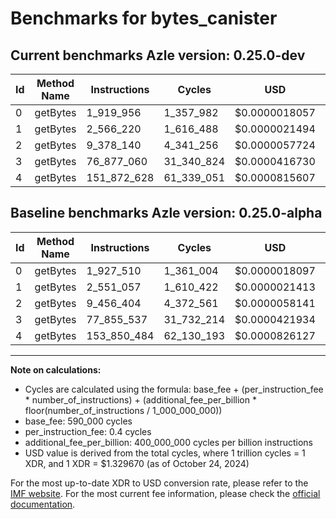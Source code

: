 # Benchmarks for bytes_canister

## Current benchmarks Azle version: 0.25.0-dev

| Id  | Method Name | Instructions | Cycles     | USD           | USD/Million Calls | Change                                |
| --- | ----------- | ------------ | ---------- | ------------- | ----------------- | ------------------------------------- |
| 0   | getBytes    | 1_919_956    | 1_357_982  | $0.0000018057 | $1.80             | <font color="green">-7_554</font>     |
| 1   | getBytes    | 2_566_220    | 1_616_488  | $0.0000021494 | $2.14             | <font color="red">+15_163</font>      |
| 2   | getBytes    | 9_378_140    | 4_341_256  | $0.0000057724 | $5.77             | <font color="green">-78_264</font>    |
| 3   | getBytes    | 76_877_060   | 31_340_824 | $0.0000416730 | $41.67            | <font color="green">-978_477</font>   |
| 4   | getBytes    | 151_872_628  | 61_339_051 | $0.0000815607 | $81.56            | <font color="green">-1_977_856</font> |

## Baseline benchmarks Azle version: 0.25.0-alpha

| Id  | Method Name | Instructions | Cycles     | USD           | USD/Million Calls |
| --- | ----------- | ------------ | ---------- | ------------- | ----------------- |
| 0   | getBytes    | 1_927_510    | 1_361_004  | $0.0000018097 | $1.80             |
| 1   | getBytes    | 2_551_057    | 1_610_422  | $0.0000021413 | $2.14             |
| 2   | getBytes    | 9_456_404    | 4_372_561  | $0.0000058141 | $5.81             |
| 3   | getBytes    | 77_855_537   | 31_732_214 | $0.0000421934 | $42.19            |
| 4   | getBytes    | 153_850_484  | 62_130_193 | $0.0000826127 | $82.61            |

---

**Note on calculations:**

- Cycles are calculated using the formula: base_fee + (per_instruction_fee \* number_of_instructions) + (additional_fee_per_billion \* floor(number_of_instructions / 1_000_000_000))
- base_fee: 590_000 cycles
- per_instruction_fee: 0.4 cycles
- additional_fee_per_billion: 400_000_000 cycles per billion instructions
- USD value is derived from the total cycles, where 1 trillion cycles = 1 XDR, and 1 XDR = $1.329670 (as of October 24, 2024)

For the most up-to-date XDR to USD conversion rate, please refer to the [IMF website](https://www.imf.org/external/np/fin/data/rms_sdrv.aspx).
For the most current fee information, please check the [official documentation](https://internetcomputer.org/docs/current/developer-docs/gas-cost#execution).
